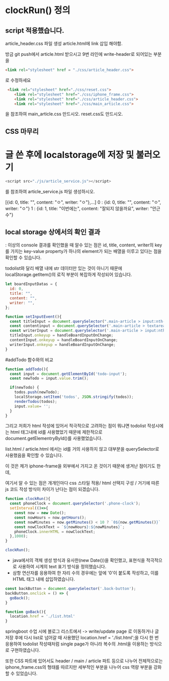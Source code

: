 # clockRun() 정의
## script 적용했습니다. 

article_header.css 파일 생성
article.html에 link 삽입 해야함.

방금 git push에서 article.html 받으시고
9번 라인에 write-header로 되어있는 부분을
```html
<link rel="stylesheet" href = "./css/article_header.css">
```
로 수정하세요

```html
 <link rel="stylesheet" href="./css/reset.css">
    <link rel="stylesheet" href="./css/iphone_frame.css">
    <link rel="stylesheet" href="./css/article_header.css">
    <link rel="stylesheet" href="./css/main_article.css">
```
을 참조하여 main_article.css 만드시오.
reset.css도 만드시오.



## CSS 마무리

# 글 쓴 후에 localstorage에 저장 및 불러오기

```js
<script src="./js/article_service.js"></script>
```
를 참조하여 article_service.js 파일 생성하시오.

[{id: 0, title: "", content: "ㅇ", writer: "ㅇ"},…] 0 : {id: 0, title: "", content: "ㅇ", writer: "ㅇ"} 1 : {id: 1, title: "이번에는", content: "잘되지 않을까요", writer: "안근수"}

## local storage 상에서의 확인 결과
: 이상의 console 결과를 확인했을 때 알수 있는 점은 id, title, content, writer의 key를 가지는 key-value property가 하나의 element가 되는 배열을 이루고 있다는 점을 확인할 수 있습니다. 

todolist와 달리 배열 내에 str 데이터만 있는 것이 아니기 때문에 localStorage.getItem()의 로직 부분이 복잡하게 작성되어 있습니다. 

```js
let boardInputDatas = {
  id: 0, 
  title: "",
  content: "",
  writer: "",  
};

function setInputEvent(){
  const titleInput = document.querySelector(".main-article > input:nth-of-type(1)");
  const contentinput = document.querySelector('.main-article > textarea');
  const writerInput = document.querySelector('.main-article > input:nth-of-type(2)');
  titleInput.onkeyup = handleBoardInputOnChange;
  contentInput.onkeyup = handleBoardInputOnChange;
  writerInput.onkeyup = handleBoardInputOnChange;
}
```

#addTodo 함수와의 비교
```js
function addTodo(){
  const input = document.getElementById('todo-input');
  const newTodo = input.value.trim();

  if(newTodo) {  
    todos.push(newTodo);
    localStorage.setItem('todos', JSON.stringify(todos));
    renderTodos(todos);
    input.value= '';
  }
}
```
그리고 저희가 html 작성에 있어서 적극적으로 고려하는 점이 뭐냐면 
todolist 작성시에는 html 태그내에 id를 사용했었기 때문에 제한적으로 
document.getElementryById()를 사용했었습니다. 

list.html / article.html 에서는 id를 거의 사용하지 않고 대부분을 querySelector로 사용했음을 확인할 수 있습니다. 

이 것은 제가 iphone-frame을 외부에서 가지고 온 것이기 때문에 생겨난 점이기도 한데,

여기서 알 수 있는 점은 
개개인마다 css 스타일 적용/ html 선택지 구성 / 거기에 따른 js 코드 작성 방식이 차이가 난다는 점이 되겠습니다. 

```js
function clockRun(){
  const phoneClock = document.querySelector('.phone-clock');
  setInterval(()=>{
    const now = new Date();
    const nowHours = now.getHours();
    const nowMinutes = now.getMinutes() < 10 ? `0${now.getMinutes()}` : now.getMinutes();
    const nowClockText = `${nowHours}:${nowMinutes}`;
    phoneClock.innerHTML = nowClockText;
  },1000);
}

clockRun();
```

- java에서의 객체 생성 방식과 유사한(new Date())을 확인했고,
표현식을 적극적으로 사용하여 시계의 text 표기 방식을 정의했습니다. 
- 삼항 연산자를 응용하여 한 자리 수의 경우에는 앞에 '0'이 붙도록 작성하고, 이를 HTML 태그 내에 삽입하였습니다. 

```js
const backButton = document.querySelector('.back-button');
backButton.onclick = () => {
  goBack();
}

function goBack(){
  location.href = './list.html'
}
```
 springboot 수업 시에 블로그 리스트에서 -> write/update page 로 이동하거나 글 저장 후에 다시 list로 넘어갈 때 사용했던
 location.href = './list.html';을 다시 한 번 응용하여
 todolist 작성때처럼 single page가 아니라 복수의 .html을 이용하는 방식으로 구현하였습니다. 

 또한 CSS 파트에 있어서도
 header / main / article 파트 등으로 나누어
 전체적으로는 iphone_frame.css의 형태를 따르지만
 세부적인 부분을 나누어 css 역량 부분을 강화할 수 있었습니다. 
 